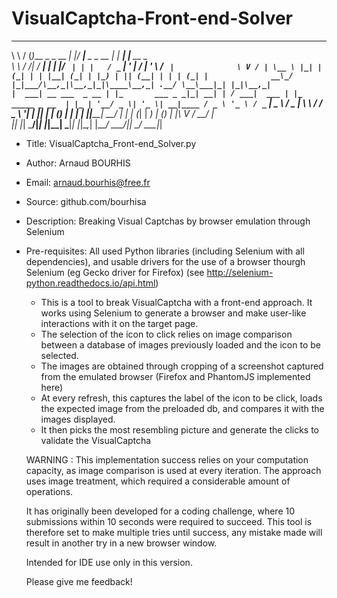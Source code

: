 # VisualCaptcha-Front-end-Solver

 __     ___                 _  ____            _       _                        
 \ \   / (_)___ _   _  __ _| |/ ___|__ _ _ __ | |_ ___| |__   __ _              
  \ \ / /| / __| | | |/ _` | | |   / _` | '_ \| __/ __| '_ \ / _` |             
   \ V / | \__ \ |_| | (_| | | |__| (_| | |_) | || (__| | | | (_| |             
  __\_/  |_|___/\__,_|\__,_|_|\____\__,_| .__/ \__\___|_| |_|\__,_|             
 |  ___| __ ___  _ __ | |_       ___ _ _|_| __| | / ___|  ___ | |_   _____ _ __ 
 | |_ | '__/ _ \| '_ \| __|____ / _ \ '_ \ / _` | \___ \ / _ \| \ \ / / _ \ '__|
 |  _|| | | (_) | | | | ||_____|  __/ | | | (_| |  ___) | (_) | |\ V /  __/ |   
 |_|  |_|  \___/|_| |_|\__|     \___|_| |_|\__,_| |____/ \___/|_| \_/ \___|_|   
                                                                                

* Title:                  VisualCaptcha_Front-end_Solver.py
* Author:                 Arnaud BOURHIS
* Email:                  arnaud.bourhis@free.fr
* Source:                 github.com/bourhisa
* Description:            Breaking Visual Captchas by browser emulation through Selenium
* Pre-requisites:         All used Python libraries (including Selenium with all dependencies), and usable drivers
                        for the use of a browser thourgh Selenium (eg Gecko driver for Firefox)
                        (see http://selenium-python.readthedocs.io/api.html)


    - This is a tool to break VisualCaptcha with a front-end approach.
    It works using Selenium to generate a browser and make user-like interactions with it on the target page.
    - The selection of the icon to click relies on image comparison between a database of images previously loaded and
    the icon to be selected.
    - The images are obtained through cropping of a screenshot captured from the emulated browser (Firefox and PhantomJS implemented here)
    - At every refresh, this captures the label of the icon to be click, loads the expected image from the preloaded db, and compares it
     with the images displayed.
    - It then picks the most resembling picture and generate the clicks to validate the VisualCaptcha

    WARNING : This implementation success relies on your computation capacity, as image comparison is used  at every iteration.
    The approach uses image treatment, which required a considerable amount of operations.

    It has originally been developed for a coding challenge, where 10 submissions within 10 seconds were required to succeed.
    This tool is therefore set to make multiple tries until success, any mistake made will result in another try in a new browser window.

    Intended for IDE use only in this version.
    
    Please give me feedback!
